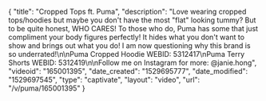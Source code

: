 {
    "title": "Cropped Tops ft. Puma",
    "description": "Love wearing cropped tops\/hoodies but maybe you don't have the most \"flat\" looking tummy? But to be quite honest, WHO CARES! To those who do, Puma has some that just compliment your body figures perfectly! It hides what you don't want to show and brings out what you do! I am now questioning why this brand is so underrated!\n\nPuma Cropped Hoodie WEBID: 5312417\nPuma Terry Shorts WEBID: 5312419\n\nFollow me on Instagram for more: @janie.hong",
    "videoid": "165001395",
    "date_created": "1529695777",
    "date_modified": "1529697545",
    "type": "captivate",
    "layout": "video",
    "url": "\/v\/puma\/165001395"
}